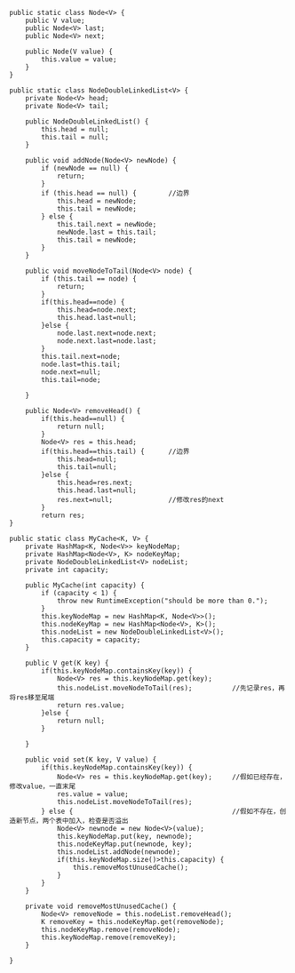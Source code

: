     public static class Node<V> {
		public V value;
		public Node<V> last;
		public Node<V> next;

		public Node(V value) {
			this.value = value;
		}
	}

	public static class NodeDoubleLinkedList<V> {
		private Node<V> head;
		private Node<V> tail;

		public NodeDoubleLinkedList() {
			this.head = null;
			this.tail = null;
		}

		public void addNode(Node<V> newNode) {
			if (newNode == null) {
				return;
			}
			if (this.head == null) {		//边界
				this.head = newNode;
				this.tail = newNode;
			} else {
				this.tail.next = newNode;
				newNode.last = this.tail;
				this.tail = newNode;
			}
		}

		public void moveNodeToTail(Node<V> node) {
			if (this.tail == node) {
				return;
			}
			if(this.head==node) {
				this.head=node.next;
				this.head.last=null; 
			}else {
				node.last.next=node.next;
				node.next.last=node.last;
			}
			this.tail.next=node;
			node.last=this.tail;
			node.next=null;
			this.tail=node;

		}

		public Node<V> removeHead() {
			if(this.head==null) {
				return null;
			}
			Node<V> res = this.head;
			if(this.head==this.tail) {		//边界
				this.head=null;
				this.tail=null;
			}else {
				this.head=res.next;
				this.head.last=null;
				res.next=null;				//修改res的next
			}
			return res;
	}

	public static class MyCache<K, V> {
		private HashMap<K, Node<V>> keyNodeMap;
		private HashMap<Node<V>, K> nodeKeyMap;
		private NodeDoubleLinkedList<V> nodeList;
		private int capacity;

		public MyCache(int capacity) {
			if (capacity < 1) {
				throw new RuntimeException("should be more than 0.");
			}
			this.keyNodeMap = new HashMap<K, Node<V>>();
			this.nodeKeyMap = new HashMap<Node<V>, K>();
			this.nodeList = new NodeDoubleLinkedList<V>();
			this.capacity = capacity;
		}

		public V get(K key) {
			if(this.keyNodeMap.containsKey(key)) {
				Node<V> res = this.keyNodeMap.get(key);
				this.nodeList.moveNodeToTail(res);			//先记录res，再将res移至尾端
				return res.value;
			}else {
				return null;
			}
		
		}

		public void set(K key, V value) {
			if(this.keyNodeMap.containsKey(key)) {
				Node<V> res = this.keyNodeMap.get(key);		//假如已经存在，修改value，一直末尾
				res.value = value;
				this.nodeList.moveNodeToTail(res);
			} else {										//假如不存在，创造新节点，两个表中加入，检查是否溢出
				Node<V> newnode = new Node<V>(value);
				this.keyNodeMap.put(key, newnode);
				this.nodeKeyMap.put(newnode, key);
				this.nodeList.addNode(newnode);
				if(this.keyNodeMap.size()>this.capacity) {
					this.removeMostUnusedCache();
				}
			}			
		}

		private void removeMostUnusedCache() {
			Node<V> removeNode = this.nodeList.removeHead();
			K removeKey = this.nodeKeyMap.get(removeNode);
			this.nodeKeyMap.remove(removeNode);
			this.keyNodeMap.remove(removeKey);
		}

	}
